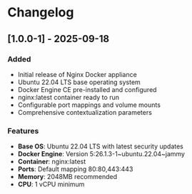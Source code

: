 # Changelog

## [1.0.0-1] - 2025-09-18

### Added
- Initial release of Nginx Docker appliance
- Ubuntu 22.04 LTS base operating system
- Docker Engine CE pre-installed and configured
- nginx:latest container ready to run
- Configurable port mappings and volume mounts
- Comprehensive contextualization parameters

### Features
- **Base OS**: Ubuntu 22.04 LTS with latest security updates
- **Docker Engine**: Version 5:26.1.3-1~ubuntu.22.04~jammy
- **Container**: nginx:latest
- **Ports**: Default mapping 80:80,443:443
- **Memory**: 2048MB recommended
- **CPU**: 1 vCPU minimum
